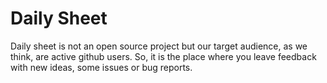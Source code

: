 # Daily Sheet
Daily sheet is not an open source project but our target audience, as we think, are active github users. So, it is the place where you leave feedback with new ideas, some issues or bug reports.
